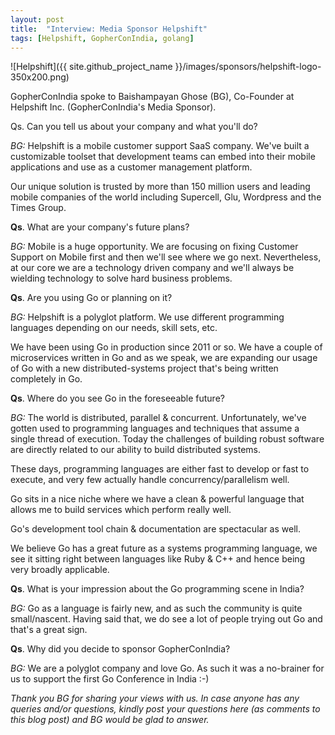 ```yaml
---
layout: post
title:  "Interview: Media Sponsor Helpshift"
tags: [Helpshift, GopherConIndia, golang]
---
```


![Helpshift]({{ site.github_project_name }}/images/sponsors/helpshift-logo-350x200.png)

GopherConIndia spoke to Baishampayan Ghose (BG), Co-Founder at Helpshift Inc. (GopherConIndia's Media Sponsor).

Qs. Can you tell us about your company and what you'll do?

_BG:_ Helpshift is a mobile customer support SaaS company. We've built a customizable toolset that development teams can embed into their mobile applications and use as a customer management platform.

Our unique solution is trusted by more than 150 million users and leading mobile companies of the world including Supercell, Glu, Wordpress and the Times Group.

**Qs**. What are your company's future plans?

_BG:_ Mobile is a huge opportunity. We are focusing on fixing Customer Support on Mobile first and then we'll see where we go next. Nevertheless, at our core we are a technology driven company and we'll always be wielding technology to solve hard business problems.

**Qs**. Are you using Go or planning on it?

_BG:_ Helpshift is a polyglot platform. We use different programming languages depending on our needs, skill sets, etc.

We have been using Go in production since 2011 or so. We have a couple of microservices written in Go and as we speak, we are expanding our usage of Go with a new distributed-systems project that's being written completely in Go.

**Qs**. Where do you see Go in the foreseeable future?

_BG:_ The world is distributed, parallel & concurrent. Unfortunately, we've gotten used to  programming languages and techniques that assume a single thread of execution. Today the challenges of building robust software are directly related to our ability to build distributed systems.

These days, programming languages are either fast to develop or fast to execute, and very few actually handle concurrency/parallelism well.

Go sits in a nice niche where we have a clean & powerful language that allows me to build services which perform really well.

Go's development tool chain & documentation are spectacular as well.

We believe Go has a great future as a systems programming language, we see it sitting right between languages like Ruby & C++ and hence being very broadly applicable.

**Qs**. What is your impression about the Go programming scene in India?

_BG:_ Go as a language is fairly new, and as such the community is quite small/nascent. Having said that, we do see a lot of people trying out Go and that's a great sign.

**Qs**. Why did you decide to sponsor GopherConIndia?

_BG:_ We are a polyglot company and love Go. As such it was a no-brainer for us to support the first Go Conference in India :-)

_Thank you BG for sharing your views with us. In case anyone has any queries and/or questions, kindly post your questions here (as comments to this blog post) and BG would be glad to answer._
